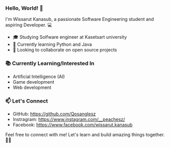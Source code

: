 ### Hello, World! 👋

I'm Wissarut Kanasub, a passionate Software Engineering student and aspiring Developer. 💻

- 🎓 Studying Solfware engineer at Kasetsart university
- 🌱 Currently learning Python and Java
- 👯 Looking to collaborate on open source projects

### 📚 Currently Learning/Interested In

- Artificial Intelligence (AI)
- Game development
- Web development

### 📫 Let's Connect

- GitHub: https://github.com/Qosanglesz
- Instragram: https://www.instagram.com/__peachesz/
- Facebook: https://www.facebook.com/wissarut.kanasub

Feel free to connect with me! Let's learn and build amazing things together. 🌈🌟
